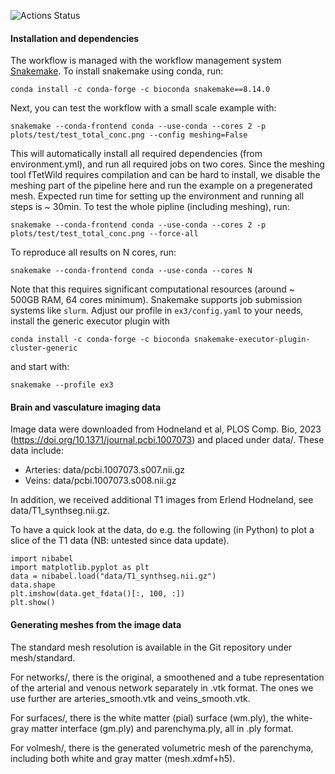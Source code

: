 ![Actions Status](https://github.com/mariuscausemann/brain-PVS-SAS-transport/actions/workflows/test_conda.yml/badge.svg)

#### Installation and dependencies

The workflow is managed with the workflow management system [Snakemake](https://snakemake.readthedocs.io/en/stable/). To install snakemake using conda, run:

`conda install -c conda-forge -c bioconda snakemake==8.14.0`

Next, you can test the workflow with a small scale example with:

`snakemake --conda-frontend conda --use-conda --cores 2 -p plots/test/test_total_conc.png --config meshing=False`

This will automatically install all required dependencies (from environment.yml), and run all required jobs on two cores. Since the meshing tool fTetWild requires compilation and can be hard to install, we disable the meshing part of the pipeline here and run the example on a pregenerated mesh. Expected run time for setting up the environment and running all steps is ~ 30min.
To test the whole pipline (including meshing), run:

`snakemake --conda-frontend conda --use-conda --cores 2 -p plots/test/test_total_conc.png --force-all`

To reproduce all results on N cores, run:

`snakemake --conda-frontend conda --use-conda --cores N`

Note that this requires significant computational resources (around ~ 500GB RAM, 64 cores minimum). Snakemake supports job submission systems like `slurm`. Adjust our profile in `ex3/config.yaml` to your needs, install the generic executor plugin with

`conda install -c conda-forge -c bioconda snakemake-executor-plugin-cluster-generic`

and start with:

`snakemake --profile ex3`

#### Brain and vasculature imaging data 

Image data were downloaded from Hodneland et al, PLOS Comp. Bio, 2023 (https://doi.org/10.1371/journal.pcbi.1007073) and placed under data/. These data include: 

* Arteries: data/pcbi.1007073.s007.nii.gz
* Veins: data/pcbi.1007073.s008.nii.gz

In addition, we received additional T1 images from Erlend Hodneland, see data/T1_synthseg.nii.gz.

To have a quick look at the data, do e.g. the following (in Python) to plot a slice of the T1 data (NB: untested since data update).
```
import nibabel
import matplotlib.pyplot as plt
data = nibabel.load("data/T1_synthseg.nii.gz")
data.shape
plt.imshow(data.get_fdata()[:, 100, :])
plt.show()
```

#### Generating meshes from the image data ####

The standard mesh resolution is available in the Git repository under
mesh/standard.


For networks/, there is the original, a smoothened and a tube representation of the arterial and venous network separately in .vtk format. The ones we use further are arteries_smooth.vtk and veins_smooth.vtk. 

For surfaces/, there is the white matter (pial) surface (wm.ply), the white-gray matter interface (gm.ply) and parenchyma.ply, all in .ply format. 

For volmesh/, there is the generated volumetric mesh of the parenchyma, including both white and gray matter (mesh.xdmf+h5).
